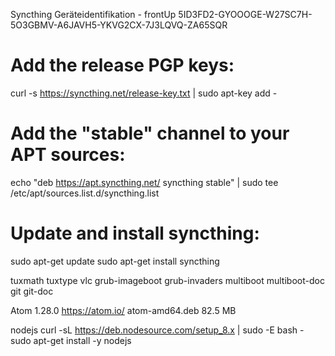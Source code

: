 Syncthing
Geräteidentifikation - frontUp
5ID3FD2-GYOOOGE-W27SC7H-5O3GBMV-A6JAVH5-YKVG2CX-7J3LQVQ-ZA65SQR

# Add the release PGP keys:
curl -s https://syncthing.net/release-key.txt | sudo apt-key add -

# Add the "stable" channel to your APT sources:
echo "deb https://apt.syncthing.net/ syncthing stable" | sudo tee /etc/apt/sources.list.d/syncthing.list

# Update and install syncthing:
sudo apt-get update
sudo apt-get install syncthing

tuxmath
tuxtype
vlc
grub-imageboot
grub-invaders
multiboot
multiboot-doc
git
git-doc

Atom 1.28.0
https://atom.io/
atom-amd64.deb 82.5 MB


nodejs
curl -sL https://deb.nodesource.com/setup_8.x | sudo -E bash -
sudo apt-get install -y nodejs


